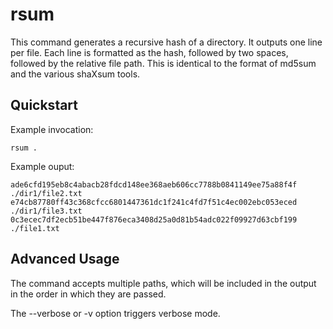 rsum
====

This command generates a recursive hash of a directory. It outputs one line per
file. Each line is formatted as the hash, followed by two spaces, followed by
the relative file path. This is identical to the format of md5sum and the
various shaXsum tools.

Quickstart
----------

Example invocation:

```
rsum .
```

Example ouput:

```
ade6cfd195eb8c4abacb28fdcd148ee368aeb606cc7788b0841149ee75a88f4f  ./dir1/file2.txt
e74cb87780ff43c368cfcc6801447361dc1f241c4fd7f51c4ec002ebc053eced  ./dir1/file3.txt
0c3ecec7df2ecb51be447f876eca3408d25a0d81b54adc022f09927d63cbf199  ./file1.txt
```

Advanced Usage
--------------

The command accepts multiple paths, which will be included in the output in the
order in which they are passed.

The --verbose or -v option triggers verbose mode.
